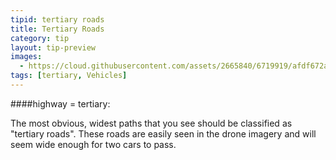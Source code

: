 ```yaml
---
tipid: tertiary roads
title: Tertiary Roads
category: tip
layout: tip-preview
images:
  - https://cloud.githubusercontent.com/assets/2665840/6719919/afdf672a-cd94-11e4-84dd-06e38b16fbeb.jpg
tags: [tertiary, Vehicles]
---
```


####highway = tertiary:

The most obvious, widest paths that you see should be classified as "tertiary roads". These roads are easily seen in the drone imagery and will seem wide enough for two cars to pass.


